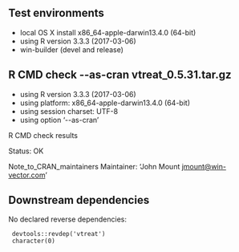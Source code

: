 
## Test environments


* local OS X install x86_64-apple-darwin13.4.0 (64-bit)
* using R version 3.3.3 (2017-03-06)
* win-builder (devel and release)

## R CMD check --as-cran vtreat_0.5.31.tar.gz


* using R version 3.3.3 (2017-03-06)
* using platform: x86_64-apple-darwin13.4.0 (64-bit)
* using session charset: UTF-8
* using option ‘--as-cran’


R CMD check results

Status: OK

Note_to_CRAN_maintainers
Maintainer: ‘John Mount <jmount@win-vector.com>’

## Downstream dependencies

No declared reverse dependencies:

     devtools::revdep('vtreat')
     character(0)
